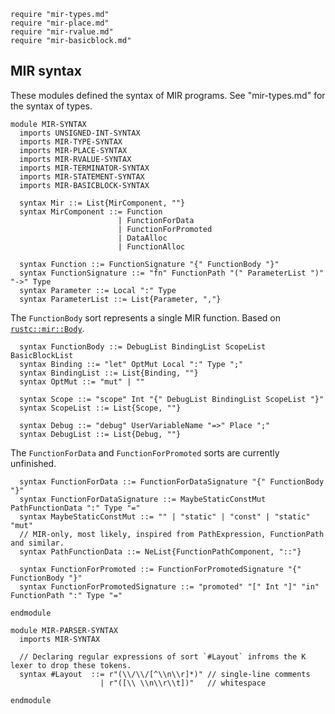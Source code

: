 ```k
require "mir-types.md"
require "mir-place.md"
require "mir-rvalue.md"
require "mir-basicblock.md"
```

MIR syntax
----------

These modules defined the syntax of MIR programs. See "mir-types.md" for the syntax of types.

```k
module MIR-SYNTAX
  imports UNSIGNED-INT-SYNTAX
  imports MIR-TYPE-SYNTAX
  imports MIR-PLACE-SYNTAX
  imports MIR-RVALUE-SYNTAX
  imports MIR-TERMINATOR-SYNTAX
  imports MIR-STATEMENT-SYNTAX
  imports MIR-BASICBLOCK-SYNTAX
```

```k
  syntax Mir ::= List{MirComponent, ""}
  syntax MirComponent ::= Function
                        | FunctionForData
                        | FunctionForPromoted
                        | DataAlloc
                        | FunctionAlloc
```

```k
  syntax Function ::= FunctionSignature "{" FunctionBody "}"
  syntax FunctionSignature ::= "fn" FunctionPath "(" ParameterList ")" "->" Type
  syntax Parameter ::= Local ":" Type
  syntax ParameterList ::= List{Parameter, ","}
```

The `FunctionBody` sort represents a single MIR function. Based on [`rustc::mir::Body`](https://doc.rust-lang.org/beta/nightly-rustc/rustc_middle/mir/struct.Body.html).

```k
  syntax FunctionBody ::= DebugList BindingList ScopeList BasicBlockList
  syntax Binding ::= "let" OptMut Local ":" Type ";"
  syntax BindingList ::= List{Binding, ""}
  syntax OptMut ::= "mut" | ""

  syntax Scope ::= "scope" Int "{" DebugList BindingList ScopeList "}"
  syntax ScopeList ::= List{Scope, ""}

  syntax Debug ::= "debug" UserVariableName "=>" Place ";"
  syntax DebugList ::= List{Debug, ""}

```

The `FunctionForData` and `FunctionForPromoted` sorts are currently unfinished.

```k
  syntax FunctionForData ::= FunctionForDataSignature "{" FunctionBody "}"
  syntax FunctionForDataSignature ::= MaybeStaticConstMut PathFunctionData ":" Type "="
  syntax MaybeStaticConstMut ::= "" | "static" | "const" | "static" "mut"
  // MIR-only, most likely, inspired from PathExpression, FunctionPath and similar.
  syntax PathFunctionData ::= NeList{FunctionPathComponent, "::"}
```

```k
  syntax FunctionForPromoted ::= FunctionForPromotedSignature "{" FunctionBody "}"
  syntax FunctionForPromotedSignature ::= "promoted" "[" Int "]" "in" FunctionPath ":" Type "="
```

```k
endmodule
```

```k
module MIR-PARSER-SYNTAX
  imports MIR-SYNTAX

  // Declaring regular expressions of sort `#Layout` infroms the K lexer to drop these tokens.
  syntax #Layout  ::= r"(\\/\\/[^\\n\\r]*)" // single-line comments
                    | r"([\\ \\n\\r\\t])"   // whitespace

endmodule
```
